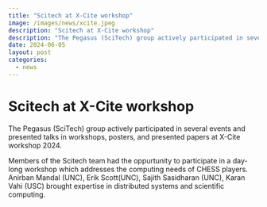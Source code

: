 ```yaml
---
title: "Scitech at X-Cite workshop"
image: /images/news/xcite.jpeg
description: "Scitech at X-Cite workshop"
description: "The Pegasus (SciTech) group actively participated in several events and presented talks in workshops, posters, and presented papers at X-Cite workshop."
date: 2024-06-05
layout: post
categories:
  - news
---
```


# Scitech at X-Cite workshop

The Pegasus (SciTech) group actively participated in several events and presented talks in workshops, posters, and presented papers at X-Cite workshop 2024. 

Members of the Scitech team had the oppurtunity to participate in a day-long workshop which addresses the computing
needs of CHESS players. Anirban Mandal (UNC), Erik Scott(UNC), Sajith Sasidharan (UNC), Karan Vahi (USC) brought expertise in 
distributed systems and scientific computing. 
